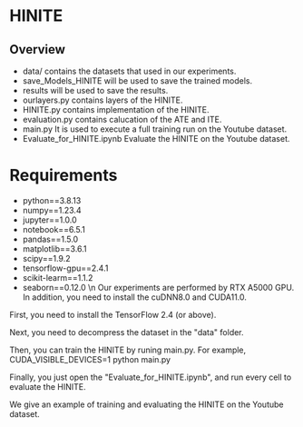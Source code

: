 # HINITE
## Overview
- data/ contains the datasets that used in our experiments.
- save_Models_HINITE will be used to save the trained models.
- results will be used to save the results.
- ourlayers.py contains layers of the HINITE.
- HINITE.py contains implementation of the HINITE.
- evaluation.py contains calucation of the ATE and ITE.
- main.py It is used to execute a full training run on the Youtube dataset.
- Evaluate_for_HINITE.ipynb Evaluate the HINITE on the Youtube dataset.
# Requirements
- python==3.8.13
- numpy==1.23.4
- jupyter==1.0.0
- notebook==6.5.1
- pandas==1.5.0
- matplotlib==3.6.1
- scipy==1.9.2
- tensorflow-gpu==2.4.1
- scikit-learm==1.1.2
- seaborn==0.12.0 \n
Our experiments are performed by RTX A5000 GPU.  In addition, you need to install the cuDNN8.0 and CUDA11.0.

First, you need to install the TensorFlow 2.4 (or above).

Next, you need to decompress the dataset in the "data" folder.

Then, you can train the HINITE by runing main.py. 
For example, CUDA_VISIBLE_DEVICES=1 python main.py

Finally, you just open the "Evaluate_for_HINITE.ipynb", and run every cell to evaluate the HINITE. 

We give an example of training and evaluating the HINITE on the Youtube dataset.
